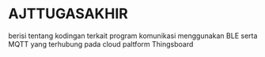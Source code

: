 # AJTTUGASAKHIR
berisi tentang kodingan terkait program komunikasi menggunakan BLE serta MQTT yang terhubung pada cloud paltform Thingsboard
